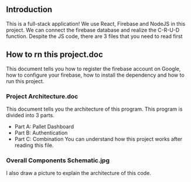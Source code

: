 ## Introduction
This is a full-stack application!
We use React, Firebase and NodeJS in this project.
We can connect the firebase database and realize the C-R-U-D function.
Despite the JS code, there are 3 files that you need to read first

## How to rn this project.doc

This document tells you how to register the firebase account on Google, 
how to configure your firebase, how to install the dependency and
how to run this project.

### Project Architecture.doc
 
This document tells you the architecture of this program.
This program is divided into 3 parts.
- Part A: Pallet Dashboard
- Part B: Authentication
- Part C: Combination
You can understand how this project works after reading this file.

### Overall Components Schematic.jpg

I also draw a picture to explain the architecture of this code.
